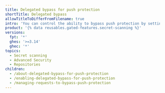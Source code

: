 ```yaml
---
title: Delegated bypass for push protection
shortTitle: Delegated bypass
allowTitleToDifferFromFilename: true
intro: 'You can control the ability to bypass push protection by setting up a reviewers group to assess requests. When a contributor proposes bypassing protections, any member of the bypass list can approve or block the request.'
product: '{% data reusables.gated-features.secret-scanning %}'
versions:
  fpt: '*'
  ghes: '>=3.14'
  ghec: '*'
topics:
  - Secret scanning
  - Advanced Security
  - Repositories
children:
  - /about-delegated-bypass-for-push-protection
  - /enabling-delegated-bypass-for-push-protection
  - /managing-requests-to-bypass-push-protection
---
```

